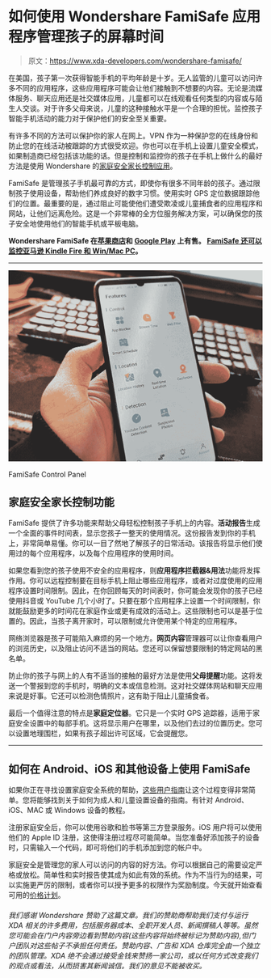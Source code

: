 # 如何使用 Wondershare FamiSafe 应用程序管理孩子的屏幕时间

> 原文：<https://www.xda-developers.com/wondershare-famisafe/>

在美国，孩子第一次获得智能手机的平均年龄是十岁。无人监管的儿童可以访问许多不同的应用程序，这些应用程序可能会让他们接触到不想要的内容。无论是流媒体服务、聊天应用还是社交媒体应用，儿童都可以在线观看任何类型的内容或与陌生人交谈。对于许多父母来说，儿童的这种接触水平是一个合理的担忧。监控孩子智能手机活动的能力对于保护他们的安全至关重要。

有许多不同的方法可以保护你的家人在网上。VPN 作为一种保护您的在线身份和防止您的在线活动被跟踪的方式很受欢迎。你也可以在手机上设置儿童安全模式，如果制造商已经包括该功能的话。但是控制和监控你的孩子在手机上做什么的最好方法是使用 Wondershare 的[家庭安全家长控制应用](https://www.anrdoezrs.net/links/100122946/type/dlg/sid/UUxdaUeUpU30542/https://famisafe.wondershare.com/)。

FamiSafe 是管理孩子手机最可靠的方式，即使你有很多不同年龄的孩子。通过限制孩子使用设备，帮助他们养成良好的数字习惯。使用实时 GPS 定位数据跟踪他们的位置。最重要的是，通过阻止可能使他们遭受欺凌或儿童捕食者的应用程序和网站，让他们远离危险。这是一个非常棒的全方位服务解决方案，可以确保您的孩子安全地使用他们的智能手机或平板电脑。

**Wondershare FamiSafe 在[苹果商店](https://apps.apple.com/us/app/famisafe-parental-control-app/id1385417904)和 [Google Play](https://play.google.com/store/apps/details?id=com.wondershare.famisafe) 上有售。 [FamiSafe 还可以监控亚马逊 Kindle Fire 和 Win/Mac PC](https://www.amazon.com/gp/product/B0876SHYGC?tag=xda-kk0akip-20&ascsubtag=UUxdaUeUpU30542&asc_refurl=https%3A%2F%2Fwww.xda-developers.com%2Fwondershare-famisafe%2F&asc_campaign=Short-Term)。**

* * *

 <picture>![](img/5b59dfdfbf56ff0ff97e0761b36db42a.png)</picture> 

FamiSafe Control Panel

## 家庭安全家长控制功能

FamiSafe 提供了许多功能来帮助父母轻松控制孩子手机上的内容。**活动报告**生成一个全面的事件时间表，显示您孩子一整天的使用情况。这份报告发到你的手机上，非常简单易懂。你可以一目了然地了解孩子的日常活动。该报告将显示他们使用过的每个应用程序，以及每个应用程序的使用时间。

如果您看到您的孩子使用不安全的应用程序，则**应用程序拦截器&用法**功能将发挥作用。你可以远程控制要在目标手机上阻止哪些应用程序，或者对过度使用的应用程序设置时间限制。因此，在你回顾每天的时间表时，你可能会发现你的孩子已经使用抖音或 YouTube 几个小时了。只要在那个应用程序上设置一个时间限制，你就能鼓励更多的时间花在家庭作业或更有成效的活动上。这些限制也可以是基于位置的。因此，当孩子离开家时，可以限制或允许使用某个特定的应用程序。

网络浏览器是孩子可能陷入麻烦的另一个地方。**网页内容**管理器可以让你查看用户的浏览历史，以及阻止访问不适当的网站。您还可以保留想要限制的特定网站的黑名单。

防止你的孩子与网上的人有不适当的接触的最好方法是使用**父母提醒**功能。这将发送一个警报到您的手机时，明确的文本或信息检测。这对社交媒体网站和聊天应用来说是好事。它还可以检测色情照片，这有助于阻止儿童捕食者。

最后一个值得注意的特点是**家庭定位器**。它只是一个实时 GPS 追踪器，适用于家庭安全设置中的每部手机。这将显示用户在哪里，以及他们去过的位置历史。您可以设置地理围栏，如果有孩子超出许可区域，它会提醒您。

* * *

## 如何在 Android、iOS 和其他设备上使用 FamiSafe

如果你正在寻找设置家庭安全系统的帮助，[这些用户指南](https://www.anrdoezrs.net/links/100122946/type/dlg/sid/UUxdaUeUpU30542/https://famisafe.wondershare.com/user-guide/)让这个过程变得非常简单。您将能够找到关于如何为成人和儿童设置设备的指南。有针对 Android、iOS、MAC 或 Windows 设备的教程。

注册家庭安全后，你可以使用谷歌和脸书等第三方登录服务。iOS 用户将可以使用他们的 Apple ID 注册，这使得注册过程尽可能简单。当您准备好添加孩子的设备时，只需输入一个代码，即可将他们的手机添加到您的帐户中。

家庭安全是管理您的家人可以访问的内容的好方法。你可以根据自己的需要设定严格或放松。简单性和实时报告使其成为如此有效的系统。作为不当行为的结果，可以实施更严厉的限制，或者你可以授予更多的权限作为奖励制度。今天就开始查看可用的[价格计划](https://www.anrdoezrs.net/links/100122946/type/dlg/sid/UUxdaUeUpU30542/https://famisafe.wondershare.com/store/family.html?usource=lc&src=linkconnector&lctid=31955873)。

###### *我们感谢 Wondershare 赞助了这篇文章。我们的赞助商帮助我们支付与运行 XDA 相关的许多费用，包括服务器成本、全职开发人员、新闻撰稿人等等。虽然您可能会在门户内容旁边看到赞助内容(这些内容将始终被标记为赞助内容),但门户团队对这些帖子不承担任何责任。赞助内容、广告和 XDA 仓库完全由一个独立的团队管理。XDA 绝不会通过接受金钱来赞扬一家公司，或以任何方式改变我们的观点或看法，从而损害其新闻诚信。我们的意见不能被收买。*
